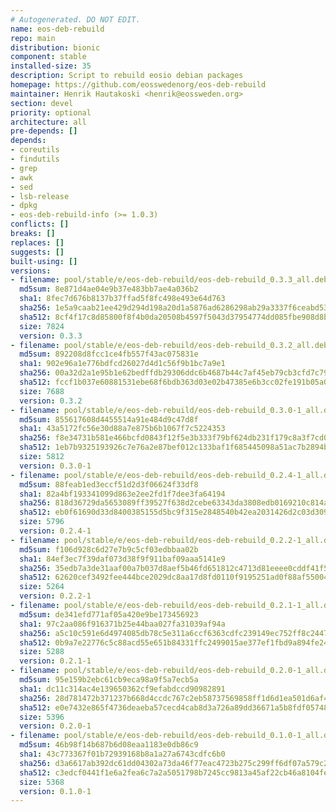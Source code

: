 ```yaml
---
# Autogenerated. DO NOT EDIT.
name: eos-deb-rebuild
repo: main
distribution: bionic
component: stable
installed-size: 35
description: Script to rebuild eosio debian packages
homepage: https://github.com/eosswedenorg/eos-deb-rebuild
maintainer: Henrik Hautakoski <henrik@eossweden.org>
section: devel
priority: optional
architecture: all
pre-depends: []
depends:
- coreutils
- findutils
- grep
- awk
- sed
- lsb-release
- dpkg
- eos-deb-rebuild-info (>= 1.0.3)
conflicts: []
breaks: []
replaces: []
suggests: []
built-using: []
versions:
- filename: pool/stable/e/eos-deb-rebuild/eos-deb-rebuild_0.3.3_all.deb
  md5sum: 8e871d4ae04e9b37e483bb7ae4a036b2
  sha1: 8fec7d676b8137b37ffad5f8fc498e493e64d763
  sha256: 1e5a9caab21ee429d294d198a20d1a5876ad6286298ab29a3337f6ceabd53f7a
  sha512: 8cf4f17c8d85800f8f4b0da20508b4597f5043d37954774dd085fbe908d8b9ab7fa0bebc8b3064a1f3d1d8422c0130f10e43778ddb115891a8a933d6bbf1b7de
  size: 7824
  version: 0.3.3
- filename: pool/stable/e/eos-deb-rebuild/eos-deb-rebuild_0.3.2_all.deb
  md5sum: 892208d8fcc1ce4fb557f43ac075831e
  sha1: 902e96a1e776bdfcd26027d4d1c56f9b1bc7a9e1
  sha256: 00a32d2a1e95b1e62bedffdb29306ddc6b4687b44c7af45eb79cb3cfd7c797d7
  sha512: fccf1b037e60881531ebe68f6bdb363d03e02b47385e6b3cc02fe191b05a044e3dade0b53ad56a1dd157dbee370eba1bcd104f3852686f04b528da22f6cefe40
  size: 7688
  version: 0.3.2
- filename: pool/stable/e/eos-deb-rebuild/eos-deb-rebuild_0.3.0-1_all.deb
  md5sum: 855617608d4455514a91e484d9c47d8f
  sha1: 43a5172fc56e30d88a7e875b6b1067f7c5224353
  sha256: f8e34731b581e466bcfd0843f12f5e3b333f79bf624db231f179c8a3f7cd0d9f
  sha512: 1eb7b9325193926c7e76a2e87bef012c133baf1f685445098a51ac7b2894b29c175c91b03b58c2af2d90c9368f5866a3e778d60dcee06b4ea72992bc94d33a5a
  size: 5812
  version: 0.3.0-1
- filename: pool/stable/e/eos-deb-rebuild/eos-deb-rebuild_0.2.4-1_all.deb
  md5sum: 88feab1ed3eccf51d2d3f06624f33df8
  sha1: 82a4bf193341099d863e2ee2fd1f7dee3fa64194
  sha256: 818d36729da5653089ff39527f638d2cebe63343da3808edb0169210c814a66b
  sha512: eb0f61690d33d8400385155d5bc9f315e2848540b42ea2031426d2c03d30970612371a5d21858cde8bec3a418e13a604f7ddd218e38bb9b104b3ad1d72df6818
  size: 5796
  version: 0.2.4-1
- filename: pool/stable/e/eos-deb-rebuild/eos-deb-rebuild_0.2.2-1_all.deb
  md5sum: f106d928c6d27e7b9c5cf03edbbaa02b
  sha1: 84ef3ec7f39daf073d38f9f911baf09aaa5141e9
  sha256: 35edb7a3de31aaf00a7b037d8aef5b46fd651812c4713d81eeee0cddf41f598f
  sha512: 62620cef3492fee444bce2029dc8aa17d8fd0110f9195251ad0f88af55004bd3ebdf4fb2a3b77bba60ce9b2d449fd866f4d44f1e486412a768be45e987fed15d
  size: 5264
  version: 0.2.2-1
- filename: pool/stable/e/eos-deb-rebuild/eos-deb-rebuild_0.2.1-1_all.deb
  md5sum: de341efd771af05a420e9be173456923
  sha1: 97c2aa086f916371b25e44baa027fa31039af94a
  sha256: a5c10c591e6d4974085db78c5e311a6ccf6363cdfc239149ec752ff8c2447560
  sha512: 0b9a7e22776c5c88acd55e651b84331ffc2499015ae377ef1fbd9a894fe247ca19cf85a6989c666701302326e5f362f64a61e37683caabaddc38cef6045e8aa0
  size: 5288
  version: 0.2.1-1
- filename: pool/stable/e/eos-deb-rebuild/eos-deb-rebuild_0.2.0-1_all.deb
  md5sum: 95e159b2ebc61cb9eca98a9f5a7ecb5a
  sha1: dc11c314ac4e139650362cf9efabdccd90982891
  sha256: 28d781472b371237b668d4ccdc767c2eb58737569858ff1d6d1ea501d6af4a87
  sha512: e0e7432e865f4736deaeba57cecd4cab8d3a726a89dd36671a5b8fdf05748b342fecb7819ab4e67e28161e173fab67f7d1e258660b7a353da98301673c41049a
  size: 5396
  version: 0.2.0-1
- filename: pool/stable/e/eos-deb-rebuild/eos-deb-rebuild_0.1.0-1_all.deb
  md5sum: 46b98f14b687b6d08eaa1183e0db86c9
  sha1: 43c773367f01b72939168b8a1a27a6743cdfc6b0
  sha256: d3a6617ab392dc61dd04302a73da46f77eac4723b275c299ff6df07a579c2c31
  sha512: c3edcf0441f1e6a2fea6c7a2a5051798b7245cc9813a45af22cb46a8104fed0eaf6f864ce7ebf73dc6cef5f85334d861f31ce5a62be30f2366c73afa56e56798
  size: 5368
  version: 0.1.0-1
---
```

